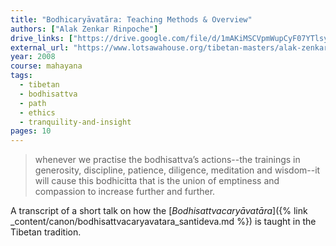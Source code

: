 ```yaml
---
title: "Bodhicaryāvatāra: Teaching Methods & Overview"
authors: ["Alak Zenkar Rinpoche"]
drive_links: ["https://drive.google.com/file/d/1mAKiMSCVpmWupCyF07YTlsyWkxURpOfe/view?usp=drivesdk"]
external_url: "https://www.lotsawahouse.org/tibetan-masters/alak-zenkar/bodhicharyavatara-teaching-methods-overview"
year: 2008
course: mahayana
tags:
  - tibetan
  - bodhisattva
  - path
  - ethics
  - tranquility-and-insight
pages: 10
---
```


> whenever we practise the bodhisattva’s actions--the trainings in generosity, discipline, patience, diligence, meditation and wisdom--it will cause this bodhicitta that is the union of emptiness and compassion to increase further and further.

A transcript of a short talk on how the [_Bodhisattvacaryāvatāra_]({% link _content/canon/bodhisattvacaryavatara_santideva.md %}) is taught in the Tibetan tradition.

